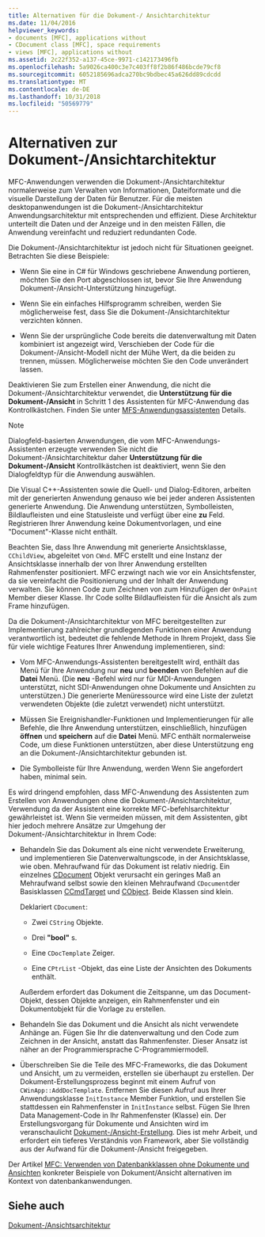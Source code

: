 ```yaml
---
title: Alternativen für die Dokument-/ Ansichtarchitektur
ms.date: 11/04/2016
helpviewer_keywords:
- documents [MFC], applications without
- CDocument class [MFC], space requirements
- views [MFC], applications without
ms.assetid: 2c22f352-a137-45ce-9971-c142173496fb
ms.openlocfilehash: 5a9026ca400c3e7c403ff8f2b86f486bcde79cf8
ms.sourcegitcommit: 6052185696adca270bc9bdbec45a626dd89cdcdd
ms.translationtype: MT
ms.contentlocale: de-DE
ms.lasthandoff: 10/31/2018
ms.locfileid: "50569779"
---
```

# <a name="alternatives-to-the-documentview-architecture"></a>Alternativen zur Dokument-/Ansichtarchitektur

MFC-Anwendungen verwenden die Dokument-/Ansichtarchitektur normalerweise zum Verwalten von Informationen, Dateiformate und die visuelle Darstellung der Daten für Benutzer. Für die meisten desktopanwendungen ist die Dokument-/Ansichtarchitektur Anwendungsarchitektur mit entsprechenden und effizient. Diese Architektur unterteilt die Daten und der Anzeige und in den meisten Fällen, die Anwendung vereinfacht und reduziert redundanten Code.

Die Dokument-/Ansichtarchitektur ist jedoch nicht für Situationen geeignet. Betrachten Sie diese Beispiele:

- Wenn Sie eine in C# für Windows geschriebene Anwendung portieren, möchten Sie den Port abgeschlossen ist, bevor Sie Ihre Anwendung Dokument-/Ansicht-Unterstützung hinzugefügt.

- Wenn Sie ein einfaches Hilfsprogramm schreiben, werden Sie möglicherweise fest, dass Sie die Dokument-/Ansichtarchitektur verzichten können.

- Wenn Sie der ursprüngliche Code bereits die datenverwaltung mit Daten kombiniert ist angezeigt wird, Verschieben der Code für die Dokument-/Ansicht-Modell nicht der Mühe Wert, da die beiden zu trennen, müssen. Möglicherweise möchten Sie den Code unverändert lassen.

Deaktivieren Sie zum Erstellen einer Anwendung, die nicht die Dokument-/Ansichtarchitektur verwendet, die **Unterstützung für die Dokument-/Ansicht** in Schritt 1 des Assistenten für MFC-Anwendung das Kontrollkästchen. Finden Sie unter [MFS-Anwendungsassistenten](../mfc/reference/mfc-application-wizard.md) Details.

> [!NOTE]
>  Dialogfeld-basierten Anwendungen, die vom MFC-Anwendungs-Assistenten erzeugte verwenden Sie nicht die Dokument-/Ansichtarchitektur daher **Unterstützung für die Dokument-/Ansicht** Kontrollkästchen ist deaktiviert, wenn Sie den Dialogfeldtyp für die Anwendung auswählen.

Die Visual C++-Assistenten sowie die Quell- und Dialog-Editoren, arbeiten mit der generierten Anwendung genauso wie bei jeder anderen Assistenten generierte Anwendung. Die Anwendung unterstützen, Symbolleisten, Bildlaufleisten und eine Statusleiste und verfügt über eine **zu** Feld. Registrieren Ihrer Anwendung keine Dokumentvorlagen, und eine "Document"-Klasse nicht enthält.

Beachten Sie, dass Ihre Anwendung mit generierte Ansichtsklasse, `CChildView`, abgeleitet von `CWnd`. MFC erstellt und eine Instanz der Ansichtsklasse innerhalb der von Ihrer Anwendung erstellten Rahmenfenster positioniert. MFC erzwingt nach wie vor ein Ansichtsfenster, da sie vereinfacht die Positionierung und der Inhalt der Anwendung verwalten. Sie können Code zum Zeichnen von zum Hinzufügen der `OnPaint` Member dieser Klasse. Ihr Code sollte Bildlaufleisten für die Ansicht als zum Frame hinzufügen.

Da die Dokument-/Ansichtarchitektur von MFC bereitgestellten zur Implementierung zahlreicher grundlegenden Funktionen einer Anwendung verantwortlich ist, bedeutet die fehlende Methode in Ihrem Projekt, dass Sie für viele wichtige Features Ihrer Anwendung implementieren, sind:

- Vom MFC-Anwendungs-Assistenten bereitgestellt wird, enthält das Menü für Ihre Anwendung nur **neu** und **beenden** von Befehlen auf die **Datei** Menü. (Die **neu** -Befehl wird nur für MDI-Anwendungen unterstützt, nicht SDI-Anwendungen ohne Dokumente und Ansichten zu unterstützen.) Die generierte Menüressource wird eine Liste der zuletzt verwendeten Objekte (die zuletzt verwendet) nicht unterstützt.

- Müssen Sie Ereignishandler-Funktionen und Implementierungen für alle Befehle, die Ihre Anwendung unterstützen, einschließlich, hinzufügen **öffnen** und **speichern** auf die **Datei** Menü. MFC enthält normalerweise Code, um diese Funktionen unterstützen, aber diese Unterstützung eng an die Dokument-/Ansichtarchitektur gebunden ist.

- Die Symbolleiste für Ihre Anwendung, werden Wenn Sie angefordert haben, minimal sein.

Es wird dringend empfohlen, dass MFC-Anwendung des Assistenten zum Erstellen von Anwendungen ohne die Dokument-/Ansichtarchitektur, Verwendung da der Assistent eine korrekte MFC-befehlsarchitektur gewährleistet ist. Wenn Sie vermeiden müssen, mit dem Assistenten, gibt hier jedoch mehrere Ansätze zur Umgehung der Dokument-/Ansichtarchitektur in Ihrem Code:

- Behandeln Sie das Dokument als eine nicht verwendete Erweiterung, und implementieren Sie Datenverwaltungscode, in der Ansichtsklasse, wie oben. Mehraufwand für das Dokument ist relativ niedrig. Ein einzelnes [CDocument](../mfc/reference/cdocument-class.md) Objekt verursacht ein geringes Maß an Mehraufwand selbst sowie den kleinen Mehraufwand `CDocument`der Basisklassen [CCmdTarget](../mfc/reference/ccmdtarget-class.md) und [CObject](../mfc/reference/cobject-class.md). Beide Klassen sind klein.

   Deklariert `CDocument`:

   - Zwei `CString` Objekte.

   - Drei **"bool"** s.

   - Eine `CDocTemplate` Zeiger.

   - Eine `CPtrList` -Objekt, das eine Liste der Ansichten des Dokuments enthält.

   Außerdem erfordert das Dokument die Zeitspanne, um das Document-Objekt, dessen Objekte anzeigen, ein Rahmenfenster und ein Dokumentobjekt für die Vorlage zu erstellen.

- Behandeln Sie das Dokument und die Ansicht als nicht verwendete Anhänge an. Fügen Sie Ihr die datenverwaltung und den Code zum Zeichnen in der Ansicht, anstatt das Rahmenfenster. Dieser Ansatz ist näher an der Programmiersprache C-Programmiermodell.

- Überschreiben Sie die Teile des MFC-Frameworks, die das Dokument und Ansicht, um zu vermeiden, erstellen sie überhaupt zu erstellen. Der Dokument-Erstellungsprozess beginnt mit einem Aufruf von `CWinApp::AddDocTemplate`. Entfernen Sie diesen Aufruf aus Ihrer Anwendungsklasse `InitInstance` Member Funktion, und erstellen Sie stattdessen ein Rahmenfenster in `InitInstance` selbst. Fügen Sie Ihren Data Management-Code in Ihr Rahmenfenster (Klasse) ein. Der Erstellungsvorgang für Dokumente und Ansichten wird im veranschaulicht [Dokument-/Ansicht-Erstellung](../mfc/document-view-creation.md). Dies ist mehr Arbeit, und erfordert ein tieferes Verständnis von Framework, aber Sie vollständig aus der Aufwand für die Dokument-/Ansicht freigegeben.

Der Artikel [MFC: Verwenden von Datenbankklassen ohne Dokumente und Ansichten](../data/mfc-using-database-classes-without-documents-and-views.md) konkreter Beispiele von Dokument/Ansicht alternativen im Kontext von datenbankanwendungen.

## <a name="see-also"></a>Siehe auch

[Dokument-/Ansichtsarchitektur](../mfc/document-view-architecture.md)

